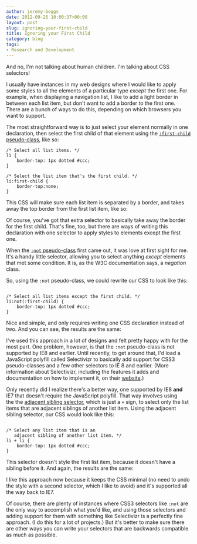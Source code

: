 ```yaml
---
author: jeremy-boggs
date: 2012-09-26 10:00:37+00:00
layout: post
slug: ignoring-your-first-child
title: Ignoring your First Child
category: blog
tags:
- Research and Development
---
```


And no, I'm not talking about human children. I'm talking about CSS selectors!

I usually have instances in my web designs where I would like to apply some styles to all the elements of a particular type _except_ the first one. For example, when displaying a navigation list, I like to add a light border in between each list item, but don't want to add a border to the first one. There are a bunch of ways to do this, depending on which browsers you want to support.

The most straightforward way is to just select your element normally in one declaration, then select the first child of that element using the [`:first-child` pseudo-class](http://www.w3.org/TR/CSS2/selector.html#first-child), like so:

```
/* Select all list items. */
li {
    border-top: 1px dotted #ccc;
}

/* Select the list item that's the first child. */
li:first-child {
    border-top:none;
}
```

This CSS will make sure each list item is separated by a border, and takes away the top border from the first list item, like so:



Of course, you've got that extra selector to basically take away the border for the first child. That's fine, too, but there are ways of writing this declaration with one selector to apply styles to elements except the first one.

When the [`:not` pseudo-class](http://www.w3.org/TR/2001/CR-css3-selectors-20011113/#negation) first came out, it was love at first sight for me. It's a handy little selector, allowing you to select anything _except_ elements that met some condition. It is, as the W3C documentation says, a _negation_ class.

So, using the `:not` pseudo-class, we could rewrite our CSS to look like this:

```

/* Select all list items except the first child. */
li:not(:first-child) {
    border-top: 1px dotted #ccc;
}
```

Nice and simple, and only requires writing one CSS declaration instead of two. And you can see, the results are the same:



I've used this approach in a lot of designs and felt pretty happy with for the most part. One problem, however, is that the `:not` pseudo-class is not supported by IE8 and earlier. Until recently, to get around that, I'd load a JavaScript polyfill called Selectivizr to basically add support for CSS3 pseudo-classes and a few other selectors to IE 8 and earlier. (More information about Selectivizr, including the features it adds and documentation on how to implement it, on their [website](http://selectivizr.com/).)

Only recently did I realize there's a better way, one supported by IE8 **and** IE7 that doesn't require the JavaScript polyfill. That way involves using the the [adjacent sibling selector](http://www.w3.org/TR/CSS2/selector.html#adjacent-selectors), which is just a `+` sign, to select only the list items that are adjacent siblings of another list item. Using the adjacent sibling selector, our CSS would look like this:

```

/* Select any list item that is an
   adjacent sibling of another list item. */
li + li {
    border-top: 1px dotted #ccc;
}

```

This selector doesn't style the first list item, because it doesn't have a sibling before it. And again, the results are the same:



I like this approach now because it keeps the CSS minimal (no need to undo the style with a second selector, which I like to avoid) and it's supported all the way back to IE7.

Of course, there are plenty of instances where CSS3 selectors like `:not` are the only way to accomplish what you'd like, and using those selectors and adding support for them with something like Selectivizr is a perfectly fine approach. (I do this for a lot of projects.) But it's better to make sure there are other ways you can write your selectors that are backwards compatible as much as possible.
